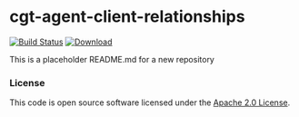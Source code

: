 
# cgt-agent-client-relationships

[![Build Status](https://travis-ci.org/hmrc/cgt-agent-client-relationships.svg?branch=master)](https://travis-ci.org/hmrc/cgt-agent-client-relationships) [ ![Download](https://api.bintray.com/packages/hmrc/releases/cgt-agent-client-relationships/images/download.svg) ](https://bintray.com/hmrc/releases/cgt-agent-client-relationships/_latestVersion)

This is a placeholder README.md for a new repository

### License

This code is open source software licensed under the [Apache 2.0 License]("http://www.apache.org/licenses/LICENSE-2.0.html").
    